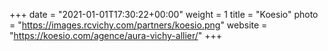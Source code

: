 +++
date = "2021-01-01T17:30:22+00:00"
weight = 1
title = "Koesio"
photo = "https://images.rcvichy.com/partners/koesio.png"
website = "https://koesio.com/agence/aura-vichy-allier/"
+++
